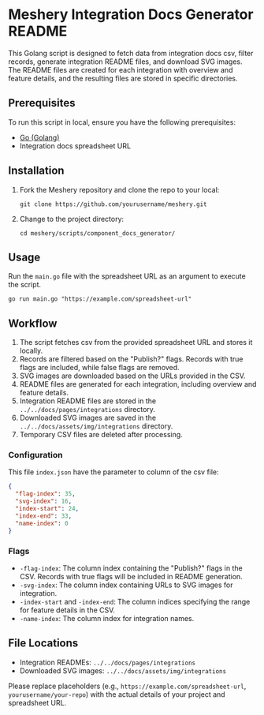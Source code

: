 # Meshery Integration Docs Generator README

This Golang script is designed to fetch data from integration docs csv, filter records, generate integration README files, and download SVG images. The README files are created for each integration with overview and feature details, and the resulting files are stored in specific directories.

## Prerequisites

To run this script in local, ensure you have the following prerequisites:

- [Go (Golang)](https://golang.org/dl/)
- Integration docs spreadsheet URL

## Installation

1. Fork the Meshery repository and clone the repo to your local:

   ```shell
   git clone https://github.com/yourusername/meshery.git
   ```

2. Change to the project directory:

   ```shell
   cd meshery/scripts/component_docs_generator/
   ```

## Usage

Run the `main.go` file with the spreadsheet URL as an argument to execute the script.

```shell
go run main.go "https://example.com/spreadsheet-url"
```

## Workflow

1. The script fetches csv from the provided spreadsheet URL and stores it locally.
2. Records are filtered based on the "Publish?" flags. Records with true flags are included, while false flags are removed.
3. SVG images are downloaded based on the URLs provided in the CSV.
4. README files are generated for each integration, including overview and feature details.
5. Integration README files are stored in the `../../docs/pages/integrations` directory.
6. Downloaded SVG images are saved in the `../../docs/assets/img/integrations` directory.
7. Temporary CSV files are deleted after processing.

### Configuration

This file `index.json` have the parameter to column of the csv file:

```json
{
  "flag-index": 35,
  "svg-index": 16,
  "index-start": 24,
  "index-end": 33,
  "name-index": 0
}
```


### Flags

- `-flag-index`: The column index containing the "Publish?" flags in the CSV. Records with true flags will be included in README generation.
- `-svg-index`: The column index containing URLs to SVG images for integration.
- `-index-start` and `-index-end`: The column indices specifying the range for feature details in the CSV.
- `-name-index`: The column index for integration names.

## File Locations

- Integration READMEs: `../../docs/pages/integrations`
- Downloaded SVG images: `../../docs/assets/img/integrations`

Please replace placeholders (e.g., `https://example.com/spreadsheet-url`, `yourusername/your-repo`) with the actual details of your project and spreadsheet URL.